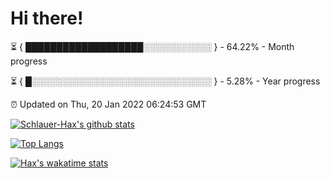 # Hi there!

⏳ { ███████████████████░░░░░░░░░░░ } - 64.22% - Month progress

⏳ { █░░░░░░░░░░░░░░░░░░░░░░░░░░░░░ } - 5.28% - Year progress

⏰ Updated on Thu, 20 Jan 2022 06:24:53 GMT


[![Schlauer-Hax's github stats](https://github-readme-stats.vercel.app/api?username=Schlauer-Hax&show_icons=true&theme=dark&count_private=true)](https://github.com/Schlauer-Hax)


[![Top Langs](https://github-readme-stats.vercel.app/api/top-langs/?username=Schlauer-Hax&layout=compact&theme=dark)](https://github.com/Schlauer-Hax?tab=repositories)


[![Hax's wakatime stats](https://github-readme-stats.vercel.app/api/wakatime?username=Hax&theme=dark)](https://wakatime.com/@Hax)

